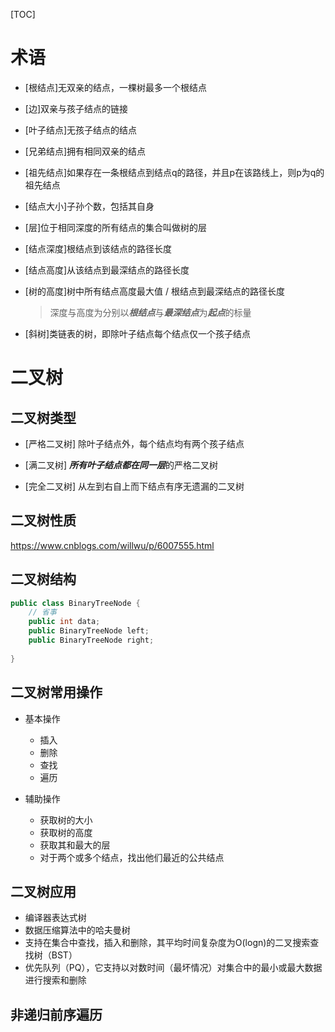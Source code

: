 [TOC]

# 术语

* [根结点]无双亲的结点，一棵树最多一个根结点

* [边]双亲与孩子结点的链接

* [叶子结点]无孩子结点的结点

* [兄弟结点]拥有相同双亲的结点

* [祖先结点]如果存在一条根结点到结点q的路径，并且p在该路线上，则p为q的祖先结点

* [结点大小]子孙个数，包括其自身

* [层]位于相同深度的所有结点的集合叫做树的层

* [结点深度]根结点到该结点的路径长度

* [结点高度]从该结点到最深结点的路径长度

* [树的高度]树中所有结点高度最大值 / 根结点到最深结点的路径长度

  > 深度与高度为分别以***根结点***与***最深结点***为***起点***的标量

* [斜树]类链表的树，即除叶子结点每个结点仅一个孩子结点



# 二叉树

## 二叉树类型

- [严格二叉树] 除叶子结点外，每个结点均有两个孩子结点

- [满二叉树] ***所有叶子结点都在同一层***的严格二叉树
- [完全二叉树] 从左到右自上而下结点有序无遗漏的二叉树

## 二叉树性质

https://www.cnblogs.com/willwu/p/6007555.html

## 二叉树结构

```java
public class BinaryTreeNode {
	// 省事
	public int data;
	public BinaryTreeNode left;
	public BinaryTreeNode right;
	
}
```

## 二叉树常用操作

- 基本操作
  - 插入
  - 删除
  - 查找
  - 遍历

- 辅助操作
  - 获取树的大小
  - 获取树的高度
  - 获取其和最大的层
  - 对于两个或多个结点，找出他们最近的公共结点

## 二叉树应用

* 编译器表达式树
* 数据压缩算法中的哈夫曼树
* 支持在集合中查找，插入和删除，其平均时间复杂度为O(logn)的二叉搜索查找树（BST）
* 优先队列（PQ），它支持以对数时间（最坏情况）对集合中的最小或最大数据进行搜索和删除

## 非递归前序遍历

